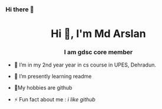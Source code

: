 ### Hi there 👋
<h1 align="center">Hi 👋, I'm Md Arslan </h1>
<h3 align="center">I am gdsc core member</h3>

- 🔭 I’m in my 2nd year year in cs course in UPES, Dehradun.
- 🌱 I’m presently learning  readme
- 💬My hobbies are github

- ⚡ Fun fact about me :   *i like github*

